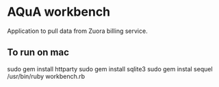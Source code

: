 # AQuA workbench

Application to pull data from Zuora billing service.


To run on mac
-------------

sudo gem install httparty
sudo gem install sqlite3
sudo gem instal sequel
/usr/bin/ruby workbench.rb


